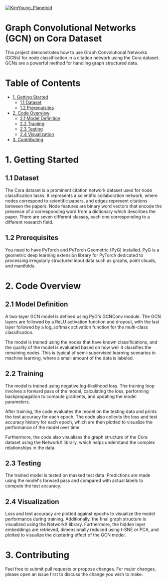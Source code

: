 
[![KimYoung_Planetoid](https://img.shields.io/badge/Planetoid-blue)](https://github.com/kimiyoung/planetoid)


# Graph Convolutional Networks (GCN) on Cora Dataset
This project demonstrates how to use Graph Convolutional Networks (GCNs) for node classification in a citation network using the Cora dataset. GCNs are a powerful method for handling graph structured data.

# Table of Contents
- [1. Getting Started](#1-getting-started)
    - [1.1 Dataset](#11-dataset)
    - [1.2 Prerequisites](#12-prerequisites)
- [2. Code Overview](#2-code-overview)
    - [2.1 Model Definition](#21-model-definition)
    - [2.2 Training](#22-training)
    - [2.3 Testing](#23-testing)
    - [2.4 Visualization](#24-visualization)
- [3. Contributing](#3-contributing)


# 1. Getting Started
## 1.1 Dataset
The Cora dataset is a prominent citation network dataset used for node classification tasks. It represents a scientific collaboration network, where nodes correspond to scientific papers, and edges represent citations between the papers. Node features are binary word vectors that encode the presence of a corresponding word from a dictionary which describes the paper. There are seven different classes, each one corresponding to a different research field.

## 1.2 Prerequisites
You need to have PyTorch and PyTorch Geometric (PyG) installed. PyG is a geometric deep learning extension library for PyTorch dedicated to processing irregularly structured input data such as graphs, point clouds, and manifolds.

# 2. Code Overview
## 2.1 Model Definition
A two-layer GCN model is defined using PyG's GCNConv module. The GCN layers are followed by a ReLU activation function and dropout, with the last layer followed by a log_softmax activation function for the multi-class classification.

The model is trained using the nodes that have known classifications, and the quality of the model is evaluated based on how well it classifies the remaining nodes. This is typical of semi-supervised learning scenarios in machine learning, where a small amount of the data is labeled.

## 2.2 Training
The model is trained using negative log-likelihood loss. The training loop involves a forward pass of the model, calculating the loss, performing backpropagation to compute gradients, and updating the model parameters.

After training, the code evaluates the model on the testing data and prints the test accuracy for each epoch. The code also collects the loss and test accuracy history for each epoch, which are then plotted to visualize the performance of the model over time.

Furthermore, the code also visualizes the graph structure of the Cora dataset using the NetworkX library, which helps understand the complex relationships in the data.

## 2.3 Testing
The trained model is tested on masked test data. Predictions are made using the model's forward pass and compared with actual labels to compute the test accuracy.

## 2.4 Visualization
Loss and test accuracy are plotted against epochs to visualize the model performance during training. Additionally, the final graph structure is visualized using the NetworkX library. Furthermore, the hidden layer embeddings are retrieved, dimensionally reduced using t-SNE or PCA, and plotted to visualize the clustering effect of the GCN model.

# 3. Contributing
Feel free to submit pull requests or propose changes. For major changes, please open an issue first to discuss the change you wish to make.

